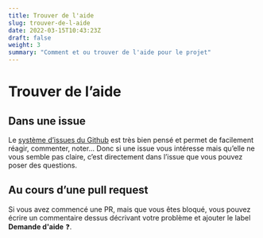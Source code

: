 ```yaml
---
title: Trouver de l'aide
slug: trouver-de-l-aide
date: 2022-03-15T10:43:23Z
draft: false
weight: 3
summary: "Comment et ou trouver de l'aide pour le projet"
---
```


# Trouver de l’aide

## Dans une issue

Le [système d’issues du Github](https://guides.github.com/features/issues/) est très bien pensé et permet de facilement réagir, commenter, noter... Donc si une issue vous intéresse mais qu’elle ne vous semble pas claire, c’est directement dans l’issue que vous pouvez poser des questions.

## Au cours d’une pull request

Si vous avez commencé une PR, mais que vous êtes bloqué, vous pouvez écrire un commentaire dessus décrivant votre problème et ajouter le label **Demande d'aide** :question:.
